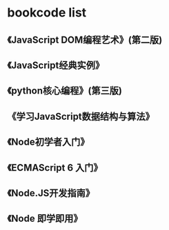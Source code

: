 # bookcode list
## 《JavaScript DOM编程艺术》(第二版)
## 《JavaScript经典实例》
## 《python核心编程》(第三版)
## 《学习JavaScript数据结构与算法》
## 《Node初学者入门》
## 《ECMAScript 6 入门》
## 《Node.JS开发指南》
## 《Node 即学即用》
